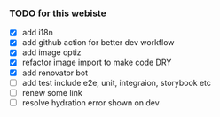 ### TODO for this webiste

- [x] add i18n
- [x] add github action for better dev workflow
- [x] add image optiz
- [x] refactor image import to make code DRY
- [x] add renovator bot
- [ ] add test include e2e, unit, integraion, storybook etc
- [ ] renew some link
- [ ] resolve hydration error shown on dev
